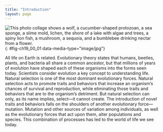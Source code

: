 ```yaml
---
title: "Introduction"
layout: page
---
```



<?cnx.eoc class="summary" title="Sections Summary"?>

<?cnx.eoc class="art-exercise" title="Art Connections"?>

<?cnx.eoc class="multiple-choice" title="Multiple Choice"?>

<?cnx.eoc class="free-response" title="Free Response"?>

 ![ This photo collage shows a wolf, a cucumber-shaped protozoan, a sea sponge, a slime mold, lichen, the shore of a lake with algae and trees, a spiny lion fish, a mushroom, a sequoia, and a bumblebee drinking nectar from a flower.](../resources/Figure_19_00_01.jpg "Living things may be single-celled or complex, multicellular organisms. They may be plants, animals, fungi, bacteria, or archaea. This diversity results from evolution. (credit &quot;wolf&quot;: modification of work by Gary Kramer; credit &quot;coral&quot;: modification of work by William Harrigan, NOAA; credit &quot;river&quot;: modification of work by Vojt&#x11B;ch Dost&#xE1;l; credit &quot;fish&quot; modification of work by Christian Mehlf&#xFC;hrer; credit &quot;mushroom&quot;: modification of work by Cory Zanker; credit &quot;tree&quot;: modification of work by Joseph Kranak; credit &quot;bee&quot;: modification of work by Cory Zanker)"){: #fig-ch19_00_01 data-media-type="image/jpg"}

All life on Earth is related. Evolutionary theory states that humans, beetles, plants, and bacteria all share a common ancestor, but that millions of years of evolution have shaped each of these organisms into the forms seen today. Scientists consider evolution a key concept to understanding life. Natural selection is one of the most dominant evolutionary forces. Natural selection acts to promote traits and behaviors that increase an organism’s chances of survival and reproduction, while eliminating those traits and behaviors that are to the organism’s detriment. But natural selection can only, as its name implies, select—it cannot create. The introduction of novel traits and behaviors falls on the shoulders of another evolutionary force—mutation. Mutation and other sources of variation among individuals, as well as the evolutionary forces that act upon them, alter populations and species. This combination of processes has led to the world of life we see today.


